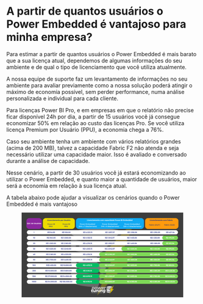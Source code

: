 # A partir de quantos usuários o Power Embedded é vantajoso para minha empresa?

Para estimar a partir de quantos usuários o Power Embedded é mais barato que a sua licença atual, dependemos de algumas informações do seu ambiente e de qual o tipo de licenciamento que você utiliza atualmente.

A nossa equipe de suporte faz um levantamento de informações no seu ambiente para avaliar previamente como a nossa solução poderá atingir o máximo de economia possível, sem perder performance, numa análise personalizada e individual para cada cliente.

Para licenças Power BI Pro, e em empresas em que o relatório não precise ficar disponível 24h por dia, a partir de 15 usuários você já consegue economizar 50% em relação ao custo das licenças Pro. Se você utiliza licença Premium por Usuário (PPU), a economia chega a 76%.

Caso seu ambiente tenha um ambiente com vários relatórios grandes (acima de 200 MB), talvez a capacidade Fabric F2 não atenda e seja necessário utilizar uma capacidade maior. Isso é avaliado e conversado durante a análise de capacidade.

Nesse cenário, a partir de 30 usuários você já estará economizando ao utilizar o Power Embedded, e quanto maior a quantidade de usuários, maior será a economia em relação à sua licença atual.

A tabela abaixo pode ajudar a visualizar os cenários quando o Power Embedded é mais vantajoso

<figure><img src="../../.gitbook/assets/image (1) (1) (1) (1) (1) (1) (1) (1) (1) (1) (1) (1) (1) (1) (1) (1).png" alt=""><figcaption></figcaption></figure>
